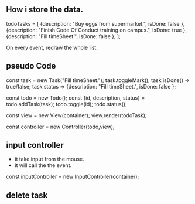  ## How i store the data.
todoTasks = [
  {description: "Buy eggs from supermarket.", isDone: false },
  {description: "Finish Code Of Conduct training on campus.", isDone: true },
  {description: "Fill timeSheet.", isDone: false },
];

On every event, redraw the whole list.

## pseudo Code
const task = new Task("Fill timeSheet.");
task.toggleMark();
task.isDone() => true/false;
task.status => {description: "Fill timeSheet.", isDone: false };

const todo = new Todo();
const {id, description, status} = todo.addTask(task);
todo.toggle(id);
todo.status();

const view = new View(container);
view.render(todoTask);

const controller = new Controller(todo,view);

## input controller
- it take input from the mouse.
- it will call the the event.

const inputController = new InputController(container);

## delete task 



